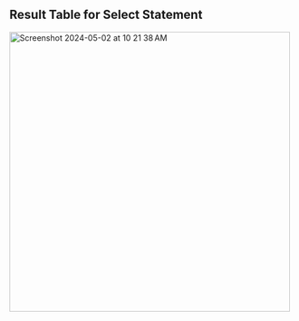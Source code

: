 ## Result Table for Select Statement
<img width="495" alt="Screenshot 2024-05-02 at 10 21 38 AM" src="https://github.com/ErinF10/-Fetsy-Practice-Database/assets/144135752/76c302f8-d23f-49f3-99c7-9d83d43d1d1d">


